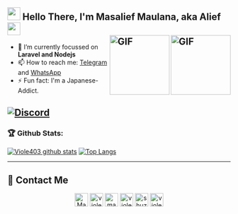 ## <img src="https://cdn130.picsart.com/235791987029202.gif" width="29px"> Hello There, I'm Masalief Maulana, aka Alief <img src="https://cdn130.picsart.com/235791987029202.gif" width="29px"><br><img align="right" alt="GIF" height="135px" src="https://media0.giphy.com/media/8vHVIUaroksRmPQNei/giphy.gif" /><img align="right" alt="GIF" height="135px" src="https://24.media.tumblr.com/ceb6634f80ee576d89447a600d7e1bbc/tumblr_mlep8vEtSp1sor55qo1_400.gif" />

- 🌱 I’m currently focussed on **Laravel and Nodejs**
- 📫 How to reach me: [Telegram](https://telegram.me/Yuzusa) and [WhatsApp](https://api.whatsapp.com/send?phone=6282234241986)
- ⚡ Fun fact: I'm a Japanese-Addict.

[![Discord](https://discord.c99.nl/widget/theme-3/541511417661095968.png)](http://discord.com/users/541511417661095968)
---

### 🏆 Github Stats:

[![Viole403 github stats](https://github-readme-stats.vercel.app/api?username=Viole403&title_color=333&text_color=777&show_icons=true&icon_color=333&hide_border=true&hide=contribs)](https://github.com/Viole403)
[![Top Langs](https://github-readme-stats.vercel.app/api/top-langs/?username=Viole403&layout=compact)](https://github.com/Viole403)

---


## 👋 Contact Me

<p align="center">
<a href="mailto:m.maulana.fb26@gmail.com" target="blank"><img align="center" src="https://cdn.jsdelivr.net/npm/simple-icons@3.0.1/icons/gmail.svg" alt="Masalief Maulana" height="30" width="30" /></a>
<a href="https://twitter.com/viole403" target="blank"><img align="center" src="https://cdn.jsdelivr.net/npm/simple-icons@3.0.1/icons/twitter.svg" alt="viole403" height="30" width="30" /></a>
<a href="https://linkedin.com/in/masalief-maulana" target="blank"><img align="center" src="https://cdn.jsdelivr.net/npm/simple-icons@3.0.1/icons/linkedin.svg" alt="masalief-maulana" height="30" width="30" /></a>
<a href="https://fb.com/viole403" target="blank"><img align="center" src="https://cdn.jsdelivr.net/npm/simple-icons@3.0.1/icons/facebook.svg" alt="viole403" height="30" width="30" /></a>
<a href="https://instagram.com/shuzusa_" target="blank"><img align="center" src="https://cdn.jsdelivr.net/npm/simple-icons@3.0.1/icons/instagram.svg" alt="shuzusa_" height="30" width="30" /></a>
<a href="https://t.me/Viole403" target="blank"><img align="center" src="https://cdn.jsdelivr.net/npm/simple-icons@3.0.1/icons/telegram.svg" alt="viole403" height="30" width="30" /></a>
</p>
